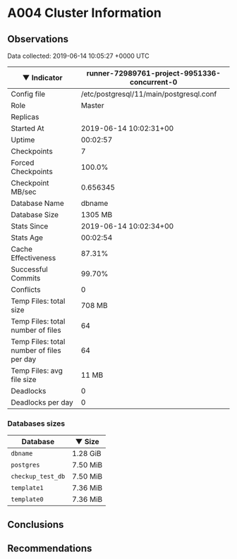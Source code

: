 # A004 Cluster Information #

## Observations ##
Data collected: 2019-06-14 10:05:27 +0000 UTC  

|&#9660;&nbsp;Indicator | runner-72989761-project-9951336-concurrent-0 |
|--------|-------|
|Config file |/etc/postgresql/11/main/postgresql.conf|
|Role |Master|
|Replicas ||
|Started At |2019-06-14&nbsp;10:02:31+00|
|Uptime |00:02:57|
|Checkpoints |7|
|Forced Checkpoints |100.0%|
|Checkpoint MB/sec |0.656345|
|Database Name |dbname|
|Database Size |1305&nbsp;MB|
|Stats Since |2019-06-14&nbsp;10:02:34+00|
|Stats Age |00:02:54|
|Cache Effectiveness |87.31%|
|Successful Commits |99.70%|
|Conflicts |0|
|Temp Files: total size |708&nbsp;MB|
|Temp Files: total number of files |64|
|Temp Files: total number of files per day |64|
|Temp Files: avg file size |11&nbsp;MB|
|Deadlocks |0|
|Deadlocks per day |0|


### Databases sizes ###

| Database | &#9660;&nbsp;Size |
|----------|--------|
| `dbname` | 1.28&nbsp;GiB |
| `postgres` | 7.50&nbsp;MiB |
| `checkup_test_db` | 7.50&nbsp;MiB |
| `template1` | 7.36&nbsp;MiB |
| `template0` | 7.36&nbsp;MiB |


## Conclusions ##


## Recommendations ##

